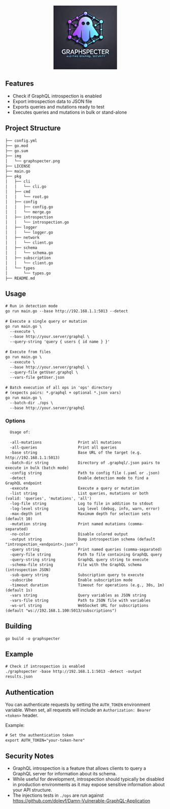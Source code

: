 <p align="center">
   <img alt="GraphSpecter" src="img/graphspecter.png" width="200" height="200"/>
   <p align="center">
   </p>
 </p>

## Features

- Check if GraphQL introspection is enabled
- Export introspection data to JSON file
- Exports queries and mutations ready to test
- Executes queries and mutations in bulk or stand-alone

## Project Structure

```
├── config.yml
├── go.mod
├── go.sum
├── img
│   └── graphspecter.png
├── LICENSE
├── main.go
├── pkg
│   ├── cli
│   │   └── cli.go
│   ├── cmd
│   │   └── root.go
│   ├── config
│   │   ├── config.go
│   │   └── merge.go
│   ├── introspection
│   │   └── introspection.go
│   ├── logger
│   │   └── logger.go
│   ├── network
│   │   └── client.go
│   ├── schema
│   │   └── schema.go
│   ├── subscription
│   │   └── client.go
│   └── types
│       └── types.go
├── README.md

```

## Usage

```
# Run in detection mode
go run main.go --base http://192.168.1.1:5013 --detect

# Execute a single query or mutation
go run main.go \
  --execute \
  --base http://your.server/graphql \
  --query-string 'query { users { id name } }'

# Execute from files
go run main.go \
  --execute \
  --base http://your.server/graphql \
  --query-file getUser.graphql \
  --vars-file getUser.json

# Batch execution of all ops in 'ops' directory
# (expects pairs: *.graphql + optional *.json vars)
go run main.go \
  --batch-dir ./ops \
  --base http://your.server/graphql
```

### Options
```
  Usage of:

  -all-mutations                Print all mutations
  -all-queries                  Print all queries
  -base string                  Base URL of the target (e.g. http://192.168.1.1:5013)
  -batch-dir string             Directory of .graphql/.json pairs to execute in bulk (batch mode)
  -config string                Path to config file (.yaml or .json)
  -detect                       Enable detection mode to find a GraphQL endpoint
  -execute                      Execute a query or mutation
  -list string                  List queries, mutations or both (valid: 'queries', 'mutations', 'all')
  -log-file string              Log to file in addition to stdout
  -log-level string             Log level (debug, info, warn, error)
  -max-depth int                Maximum depth for selection sets (default 10)
  -mutation string              Print named mutations (comma-separated)
  -no-color                     Disable colored output
  -output string                Dump introspection schema (default "introspection_<endpoint>.json")
  -query string                 Print named queries (comma-separated)
  -query-file string            Path to file containing GraphQL query
  -query-string string          GraphQL query string to execute
  -schema-file string           File with the GraphQL schema (introspection JSON)
  -sub-query string             Subscription query to execute
  -subscribe                    Enable subscription mode
  -timeout duration             Timeout for operations (e.g., 30s, 1m) (default 1s)
  -vars string                  Query variables as JSON string
  -vars-file string             Path to JSON file with variables
  -ws-url string                WebSocket URL for subscriptions (default "ws://192.168.1.100:5013/subscriptions")
```
## Building

```
go build -o graphspecter
```

## Example

```
# Check if introspection is enabled
./graphspecter -base http://192.168.1.1:5013 -detect -output results.json
```

## Authentication

You can authenticate requests by setting the `AUTH_TOKEN` environment variable. When set, all requests will include an `Authorization: Bearer <token>` header.

Example:
```
# Set the authentication token
export AUTH_TOKEN="your-token-here"
```

## Security Notes

- GraphQL introspection is a feature that allows clients to query a GraphQL server for information about its schema.
- While useful for development, introspection should typically be disabled in production environments as it may expose sensitive information about your API structure.
- The injections tests in `./ops` are run against https://github.com/dolevf/Damn-Vulnerable-GraphQL-Application
